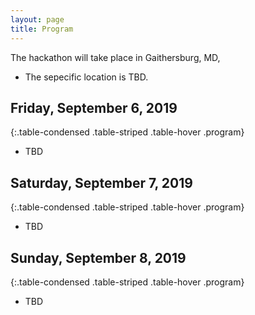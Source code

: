 ```yaml
---
layout: page
title: Program
---
```


The hackathon will take place in Gaithersburg, MD, 
- The sepecific location is TBD.

## Friday, September 6, 2019

{:.table-condensed .table-striped .table-hover .program}

- TBD

<!--
5:30 pm - 6:10 pm | Welcome remarks and project idea pitches
6:10 pm - 6:30 pm | Forming hack groups
-->

## Saturday, September 7, 2019

{:.table-condensed .table-striped .table-hover .program}

- TBD

<!--
8:00 am - 7:00 pm | Hacking 
8:30 am - 9:30 am | Breakfast will be served
12:30 pm - 1:30 pm | Lunch will be served
After 7:00 pm | Night hacking or rest
-->

## Sunday, September 8, 2019

{:.table-condensed .table-striped .table-hover .program}

- TBD

<!--
8:00 am - 11:30 am | Hacking, wrapping up and preparing projects for juding
8:30 am - 9:30 am | Breakfast will be served
11:30 am - 12:30 am | Lunch will be served
12:30 pm - 2:30 pm | Project Demonstration, Judging and Reception
-->
